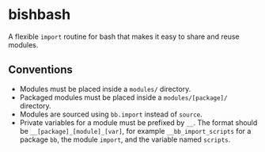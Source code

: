 # bishbash

A flexible `import` routine for bash that makes it easy to share and reuse
modules.

## Conventions

- Modules must be placed inside a `modules/` directory.
- Packaged modules must be placed inside a `modules/[package]/` directory.
- Modules are sourced using `bb.import` instead of `source`.
- Private variables for a module must be prefixed by `__`. The format should be
  `__[package]_[module]_[var]`, for example `__bb_import_scripts` for a package
  `bb`, the module `import`, and the variable named `scripts`.